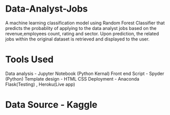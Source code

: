 # Data-Analyst-Jobs

A machine learning classification model using Random Forest Classifier that predicts the probablity of applying to the data analyst jobs based on the revenue,employees count, rating and sector.
Upon prediction, the related jobs within the original dataset is retrieved and displayed to the user.

# Tools Used

Data analysis - Jupyter Notebook (Python Kernal)
Front end Script - Spyder (Python)
Template design - HTML CSS
Deployment - Anaconda Flask(Testing) , Heroku(Live app)

# Data Source - Kaggle
